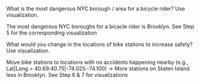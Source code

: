 What is the most dangerous NYC borough / area for a bicycle rider? Use visualization.

The most dangerous NYC boroughs for a bicacle rider is Brooklyn. See Step 5 for the corresponding visualization


What would you change in the locations of bike stations to increase safety? Use visualization.

Move  bike stations to locations with no accidents happening nearby (e.g., Lat|Long = 40.69:40.75|-74.025:-74.100) 
-> More stations on Staten Island less in Brooklyn. See Step 6 & 7 for visualizations
